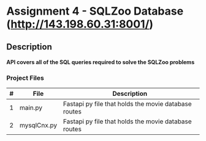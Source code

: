 # Assignment 4 - SQLZoo Database (http://143.198.60.31:8001/)

## Description
#### API covers all of the SQL queries required to solve the SQLZoo problems

### Project Files
|   #   | File            | Description                                          |
| :---: | --------------- | --------------------------------------------------   |
|   1   | main.py         | Fastapi py file that holds the movie database routes |
|   2   | mysqlCnx.py     | Fastapi py file that holds the movie database routes |


